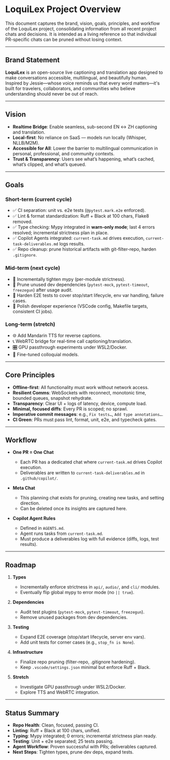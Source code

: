 # LoquiLex Project Overview

This document captures the brand, vision, goals, principles, and workflow of the LoquiLex project, consolidating information from all recent project chats and decisions. It is intended as a living reference so that individual PR-specific chats can be pruned without losing context.

---

## Brand Statement

**LoquiLex** is an open-source live captioning and translation app designed to make conversations accessible, multilingual, and beautifully human. Inspired by Jessie—whose voice reminds us that every word matters—it's built for travelers, collaborators, and communities who believe understanding should never be out of reach.

---

## Vision

- **Realtime Bridge**: Enable seamless, sub-second EN ↔ ZH captioning and translation.
- **Local-first**: No reliance on SaaS — models run locally (Whisper, NLLB/M2M).
- **Accessible for All**: Lower the barrier to multilingual communication in personal, professional, and community contexts.
- **Trust & Transparency**: Users see what’s happening, what’s cached, what’s clipped, and what’s queued.

---

## Goals

### Short-term (current cycle)
- ✅ CI separation: unit vs. e2e tests (`@pytest.mark.e2e` enforced).
- ✅ Lint & format standardization: Ruff + Black at 100 chars, Flake8 removed.
- ✅ Type checking: Mypy integrated in **warn-only mode**; last 4 errors resolved; incremental strictness plan in place.
- ✅ Copilot Agents integrated: `current-task.md` drives execution, `current-task-deliverables.md` logs results.
- ✅ Repo cleanup: prune historical artifacts with git-filter-repo, harden `.gitignore`.

### Mid-term (next cycle)
- 🔄 Incrementally tighten mypy (per-module strictness).
- 🔄 Prune unused dev dependencies (`pytest-mock`, `pytest-timeout`, `freezegun`) after usage audit.
- 🔄 Harden E2E tests to cover stop/start lifecycle, env var handling, failure cases.
- 🔄 Polish developer experience (VSCode config, Makefile targets, consistent CI jobs).

### Long-term (stretch)
- 🌐 Add Mandarin TTS for reverse captions.
- 📞 WebRTC bridge for real-time call captioning/translation.
- 🎛 GPU passthrough experiments under WSL2/Docker.
- 🧪 Fine-tuned colloquial models.

---

## Core Principles

- **Offline-first**: All functionality must work without network access.
- **Resilient Comms**: WebSockets with reconnect, monotonic time, bounded queues, snapshot rehydrate.
- **Transparency**: Clear UI + logs of latency, device, compute load.
- **Minimal, focused diffs**: Every PR is scoped; no sprawl.
- **Imperative commit messages**: e.g., `Fix tests…`, `Add type annotations…`.
- **CI Green**: PRs must pass lint, format, unit, e2e, and typecheck gates.

---

## Workflow

- **One PR = One Chat**
  - Each PR has a dedicated chat where `current-task.md` drives Copilot execution.
  - Deliverables are written to `current-task-deliverables.md` in `.github/copilot/`.

- **Meta Chat**
  - This planning chat exists for pruning, creating new tasks, and setting direction.
  - Can be deleted once its insights are captured here.

- **Copilot Agent Rules**
  - Defined in `AGENTS.md`.
  - Agent runs tasks from `current-task.md`.
  - Must produce a deliverables log with full evidence (diffs, logs, test results).

---

## Roadmap

1. **Types**
   - Incrementally enforce strictness in `api/`, `audio/`, and `cli/` modules.
   - Eventually flip global mypy to error mode (no `|| true`).

2. **Dependencies**
   - Audit test plugins (`pytest-mock`, `pytest-timeout`, `freezegun`).
   - Remove unused packages from dev dependencies.

3. **Testing**
   - Expand E2E coverage (stop/start lifecycle, server env vars).
   - Add unit tests for corner cases (e.g., `stop_fn is None`).

4. **Infrastructure**
   - Finalize repo pruning (filter-repo, .gitignore hardening).
   - Keep `.vscode/settings.json` minimal but enforce Ruff + Black.

5. **Stretch**
   - Investigate GPU passthrough under WSL2/Docker.
   - Explore TTS and WebRTC integration.

---

## Status Summary

- **Repo Health**: Clean, focused, passing CI.
- **Linting**: Ruff + Black at 100 chars, unified.
- **Typing**: Mypy integrated; 0 errors; incremental strictness plan ready.
- **Testing**: Unit + e2e separated; 25 tests passing.
- **Agent Workflow**: Proven successful with PRs; deliverables captured.
- **Next Steps**: Tighten types, prune dev deps, expand tests.
